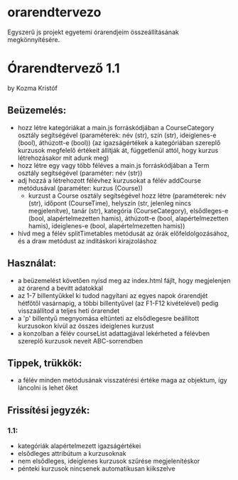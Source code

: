 # orarendtervezo
Egyszerű js projekt egyetemi órarendjeim összeállításának megkönnyítésére.

# Órarendtervező 1.1
by Kozma Kristóf

## Beüzemelés:
 - hozz létre kategóriákat a main.js forráskódjában a CourseCategory osztály segítségével (paraméterek: név (str), szín (str), ideiglenes-e (bool), áthúzott-e (bool)) (az igazságértékek a kategóriában szereplő kurzusok megfelelő értékeit állítják át, függetlenül attól, hogy kurzus létrehozásakor mit adunk meg)
 - hozz létre egy vagy több féléves a main.js forráskódjában a Term osztály segítségével (paraméter: név (str))
 - adj hozzá a létrehozott félévhez kurzusokat a félév addCourse metódusával (paraméter: kurzus (Course))
	 - kurzust a Course osztály segítségével hozz létre (paraméterek: név (str), időpont (CourseTime), helyszín (str, jelenleg nincs megjelenítve), tanár (str), kategória (CourseCategory), elsődleges-e (bool, alapértelmezetten hamis), áthúzott-e (bool, alapértelmezetten hamis), ideiglenes-e (bool, alapértelmezetten hamis))
 - hívd meg a félév splitTimetables metódusát az órák előfeldolgozásához, és a draw metódust az indításkori kirajzoláshoz

## Használat:
 - a beüzemelést követően nyisd meg az index.html fájlt, hogy megjelenjen az órarend a bevitt adatokkal
 - az 1-7 billentyűkkel ki tudod nagyítani az egyes napok órarendjét hétfőtől vasárnapig, a többi billentyűvel (az F1-F12 kivételével) pedig visszaállítod a teljes heti órarendet
 - a 'p' billentyű megnyomása eltünteti az elsődlegesre beállított kurzusokon kívül az összes ideiglenes kurzust
 - a konzolban a félév courseList adattagjával lekérheted a félévben szereplő kurzusok neveit ABC-sorrendben

## Tippek, trükkök:
 - a félév minden metódusának visszatérési értéke maga az objektum, így láncolni is lehet őket

## Frissítési jegyzék:
### 1.1:
 - kategóriák alapértelmezett igazságértékei
 - elsődleges attribútum a kurzusoknak
 - nem elsődleges, ideiglenes kurzusok szűrése megjelenítéskor
 - pénteki kurzusok nincsenek automatikusan kiikszelve
